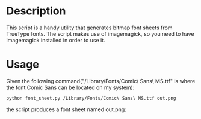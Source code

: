 Description
=============



This script is a handy utility that generates bitmap font sheets from TrueType fonts. The script makes use of imagemagick,
so you need to have imagemagick installed in order to use it.

Usage
=============

Given the following command("/Library/Fonts/Comic\ Sans\ MS.ttf" is where the font Comic Sans can be located on my system):

```
python font_sheet.py /Library/Fonts/Comic\ Sans\ MS.ttf out.png
```

the script produces a font sheet named out.png: 



